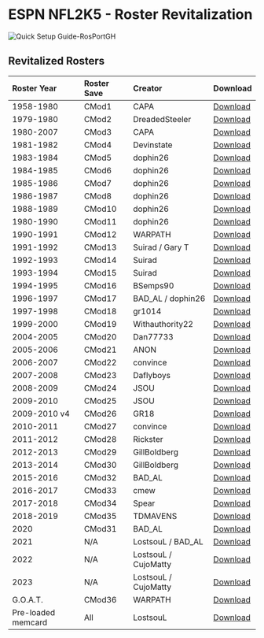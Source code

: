 # ESPN NFL2K5 - Roster Revitalization

![Quick Setup Guide-RosPortGH](https://user-images.githubusercontent.com/69597675/213512888-277153a7-8b34-4c20-8423-c108025eb2f0.png)

## Revitalized Rosters
| Roster Year | Roster Save | Creator | Download |
| :------------- | :------------- | :------------- | :------------- |
| 1958-1980 | CMod1 | CAPA | [Download](https://github.com/lostsoul63b/Roster-Revitalization/raw/main/ros/1958-1980-CMod1.zip) |
| 1979-1980 | CMod2 | DreadedSteeler | [Download](https://github.com/lostsoul63b/Roster-Revitalization/raw/main/ros/1979-1980-CMod2.zip) |
| 1980-2007 | CMod3 | CAPA | [Download](https://github.com/lostsoul63b/Roster-Revitalization/raw/main/ros/1980-2007-CMod3.zip) |
| 1981-1982 | CMod4 | Devinstate | [Download](https://github.com/lostsoul63b/Roster-Revitalization/raw/main/ros/1981-1982-CMod4.zip) |
| 1983-1984 | CMod5 | dophin26 | [Download](https://github.com/lostsoul63b/Roster-Revitalization/raw/main/ros/1983-1984-CMod5.zip) |
| 1984-1985 | CMod6 | dophin26 | [Download](https://github.com/lostsoul63b/Roster-Revitalization/raw/main/ros/1984-1985-CMod6.zip) |
| 1985-1986 | CMod7 | dophin26 | [Download](https://github.com/lostsoul63b/Roster-Revitalization/raw/main/ros/1985-1986-CMod7.zip) |
| 1986-1987 | CMod8 | dophin26 | [Download](https://github.com/lostsoul63b/Roster-Revitalization/raw/main/ros/1986-1987-CMod8.zip) |
| 1988-1989 | CMod10 | dophin26 | [Download](https://github.com/lostsoul63b/Roster-Revitalization/raw/main/ros/1988-1989-CMod10.zip) |
| 1980-1990 | CMod11 | dophin26 | [Download](https://github.com/lostsoul63b/Roster-Revitalization/raw/main/ros/1989-1990-CMod11.zip) |
| 1990-1991 | CMod12 | WARPATH | [Download](https://github.com/lostsoul63b/Roster-Revitalization/raw/main/ros/1990-1991-CMod12.zip) |
| 1991-1992 | CMod13 | Suirad / Gary T | [Download](https://github.com/lostsoul63b/Roster-Revitalization/raw/main/ros/1991-1992-CMod13.zip) |
| 1992-1993 | CMod14 | Suirad | [Download](https://github.com/lostsoul63b/Roster-Revitalization/raw/main/ros/1992-1993-CMod14.zip) |
| 1993-1994 | CMod15 | Suirad | [Download](https://github.com/lostsoul63b/Roster-Revitalization/raw/main/ros/1993-1994-CMod15.zip) |
| 1994-1995 | CMod16 | BSemps90 | [Download](https://github.com/lostsoul63b/Roster-Revitalization/raw/main/ros/1994-1995-CMod16.zip) |
| 1996-1997 | CMod17 | BAD_AL / dophin26 | [Download](https://github.com/lostsoul63b/Roster-Revitalization/raw/main/ros/1996-1997-CMod17.zip) |
| 1997-1998 | CMod18 | gr1014 | [Download](https://github.com/lostsoul63b/Roster-Revitalization/raw/main/ros/1997-1998-CMod18.zip) |
| 1999-2000 | CMod19 | Withauthority22 | [Download](https://github.com/lostsoul63b/Roster-Revitalization/raw/main/ros/1999-2000-CMod19.zip) |
| 2004-2005 | CMod20 | Dan77733 | [Download](https://github.com/lostsoul63b/Roster-Revitalization/raw/main/ros/2004-2005-CMod20.zip) |
| 2005-2006 | CMod21 | ANON | [Download](https://github.com/lostsoul63b/Roster-Revitalization/raw/main/ros/2005-2006-CMod21.zip) |
|2006-2007  | CMod22 | convince | [Download](https://github.com/lostsoul63b/Roster-Revitalization/raw/main/ros/2006-2007-CMod22.zip) |
| 2007-2008 | CMod23 | Daflyboys | [Download](https://github.com/lostsoul63b/Roster-Revitalization/raw/main/ros/2007-2008-CMod23.zip) |
| 2008-2009 | CMod24 | JSOU | [Download](https://github.com/lostsoul63b/Roster-Revitalization/raw/main/ros/2008-2009-CMod24.zip) |
| 2009-2010 | CMod25 | JSOU | [Download](https://github.com/lostsoul63b/Roster-Revitalization/raw/main/ros/2009-2010-CMod25.zip) |
| 2009-2010 v4 | CMod26 | GR18 | [Download](https://github.com/lostsoul63b/Roster-Revitalization/raw/main/ros/2009-2010%20v.4-CMod26.zip) |
| 2010-2011 | CMod27 | convince | [Download](https://github.com/lostsoul63b/Roster-Revitalization/raw/main/ros/2010-2011-CMod27.zip) |
| 2011-2012 | CMod28 | Rickster | [Download](https://github.com/lostsoul63b/Roster-Revitalization/raw/main/ros/2011-2012-CMod28.zip) |
| 2012-2013 | CMod29 | GillBoldberg | [Download](https://github.com/lostsoul63b/Roster-Revitalization/raw/main/ros/2012-2013-CMod29.zip) |
| 2013-2014 | CMod30 | GillBoldberg | [Download](https://github.com/lostsoul63b/Roster-Revitalization/raw/main/ros/2013-2014-CMod30.zip) |
| 2015-2016 | CMod32 | BAD_AL | [Download](https://github.com/lostsoul63b/Roster-Revitalization/raw/main/ros/2015-2016-CMod32.zip) |
| 2016-2017 | CMod33 | cmew | [Download](https://github.com/lostsoul63b/Roster-Revitalization/raw/main/ros/2016-2017-CMod33.zip) |
| 2017-2018 | CMod34 | Spear | [Download](https://github.com/lostsoul63b/Roster-Revitalization/raw/main/ros/2017-2018-CMod34.zip) |
| 2018-2019 | CMod35 | TDMAVENS | [Download](https://github.com/lostsoul63b/Roster-Revitalization/raw/main/ros/2018-2019-CMod35.zip) |
| 2020 | CMod31 | BAD_AL | [Download](https://github.com/lostsoul63b/Roster-Revitalization/raw/main/ros/2020-CMod31.zip) |
| 2021 | N/A | LostsouL / BAD_AL | [Download](https://github.com/lostsoul63b/NFL-2K21/tree/main/Rosters) |
| 2022 | N/A | LostsouL / CujoMatty | [Download](https://github.com/lostsoul63b/NFL2K5-Resurrected/blob/main/PCSX2/notes/NFL2022Ratings.md) |
| 2023 | N/A | LostsouL / CujoMatty | [Download](https://github.com/lostsoul63b/NFL-2K23/blob/main/files/Ratings.md) |
| G.O.A.T. | CMod36 | WARPATH | [Download](https://github.com/lostsoul63b/Roster-Revitalization/raw/main/ros/EveryTeamsBestPlayers-CMod36.zip) |
| Pre-loaded memcard | All | LostsouL | [Download](https://github.com/lostsoul63b/Roster-Revitalization/raw/main/ros/Pre-Loaded-memcard.zip) |
